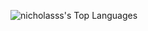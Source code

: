 ![nicholasss's Top Languages](https://github-readme-stats.vercel.app/api/top-langs/?username=nicholasss&theme=tokyonight&show_icons=true&hide_border=false&layout=compact)

<!--
**nicholasss/nicholasss** is a ✨ _special_ ✨ repository because its `README.md` (this file) appears on your GitHub profile.

Here are some ideas to get you started:

- 🔭 I’m currently working on ...
- 🌱 I’m currently learning ...
- 👯 I’m looking to collaborate on ...
- 🤔 I’m looking for help with ...
- 💬 Ask me about ...
- 📫 How to reach me: ...
- 😄 Pronouns: ...
- ⚡ Fun fact: ...
-->
